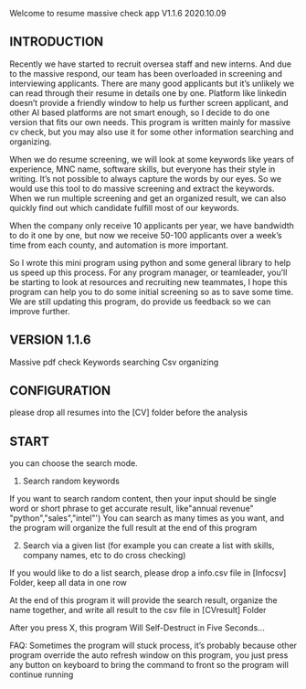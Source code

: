 Welcome to resume massive check app V1.1.6 2020.10.09

INTRODUCTION
------------
Recently we have started to recruit oversea staff and new interns. And due to the massive respond, our team has been overloaded in screening and interviewing applicants. There are many good applicants but it’s unlikely we can read through their resume in details one by one. Platform like linkedin doesn’t provide a friendly window to help us further screen applicant, and other AI based platforms are not smart enough, so I decide to do one version that fits our own needs.
This program is written mainly for massive cv check, but you may also use it for some other information searching and organizing.

When we do resume screening, we will look at some keywords like years of experience, MNC name, software skills, but everyone has their style in writing. It’s not possible to always capture the words by our eyes. So we would use this tool to do massive screening and extract the keywords. When we run multiple screening and get an organized result, we can also quickly find out which candidate fulfill most of our keywords.

When the company only receive 10 applicants per year, we have bandwidth to do it one by one, but now we receive 50-100 applicants over a week’s time from each county, and automation is more important.

So I wrote this mini program using python and some general library to help us speed up this process.
For any program manager, or teamleader, you’ll be starting to look at resources and recruiting new teammates, I hope this program can help you to do some initial screening so as to save some time. We are still updating this program, do provide us feedback so we can improve further.


VERSION 1.1.6
------------
Massive pdf check Keywords searching Csv organizing


CONFIGURATION
-------------
please drop all resumes into the [CV] folder before the analysis


START
-------------
you can choose the search mode.
1.	Search random keywords

If you want to search random content, then your input should be single word or short phrase to get accurate result, like"annual revenue" "python","sales","intel"')
You can search as many times as you want, and the program will organize the full result at the end of this program
 

2.	Search via a given list (for example you can create a list with skills, company names, etc to do cross checking)

If you would like to do a list search, please drop a info.csv file in [Infocsv] Folder, keep all data in one row

 
At the end of this program it will provide the search result, organize the name together, and write all result to the csv file in [CVresult] Folder

After you press X, this program Will Self-Destruct in Five Seconds...

FAQ:
Sometimes the program will stuck process, it’s probably because other program override the auto refresh window on this program, you just press any button on keyboard to bring the command to front so the program will continue running

